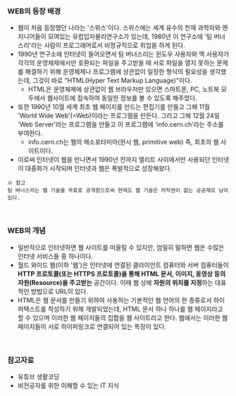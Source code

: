 ### WEB의 등장 배경
+ 웹이 처음 등장했던 나라는 '스위스'이다. 스위스에는 세계 유수의 천재 과학자와 엔지니어들이 모여있는 유럽입자물리연구소가 있는데, 1980년 이 연구소에 '팀 버너스리'라는 사람이 프로그래머로서 비정규직으로 취업을 하게 된다.
+ 1990년 연구소에 인터넷이 들어오면서 팀 버너스리는 윈도우 사용자와 맥 사용자가 각각의 운영체제에서만 호환되는 파일을 주고받을 때 서로 파일을 열지 못하는 문제를 해결하기 위해 운영체제나 프로그램에 상관없이 일정한 형식의 필요성을 생각했는데, 그것이 바로 "HTML(Hyper Text Markup Language)"이다.
  + HTML은 운영체제에 상관없이 웹 브라우저만 있으면 스마트폰, PC, 노트북 모두에서 웹사이트에 접속하여 동일한 정보를 볼 수 있도록 해주었다.
+ 또한 1990년 10월 세계 최초 웹 페이지를 만드는 편집기를 만들고 그해 11월 'World Wide Web'(=Web)이라는 프로그램을 만든다. 그리고 그해 12월 24일 'Web Server'라는 프로그램을 만들고 이 프로그램에 'info.cern.ch'라는 주소를 부여한다.
  + info.cern.ch는 웹의 메소포타미아(원시 웹, primitive web) 즉, 최초의 웹 사이트이다.
+ 이로써 인터넷이 웹을 만나면서 1990년 전까지 엘리트 사이에서만 사용되던 인터넷이 대중화가 시작되며 인터넷과 웹은 폭발적으로 성장해왔다.
```
※ 참고
팀 버너스리는 웹 기술을 무료로 공개함으로써 현재도 웹 기술은 저작권이 없는 공공재로 남아있다.
```

<br/>

### WEB의 개념
+ 일반적으로 인터넷하면 웹 사이트를 떠올릴 수 있지만, 엄밀히 말하면 웹은 수많은 인터넷 서비스들 중 하나이다.
+ 월드 와이드 웹(이하 '웹')은 인터넷에 연결된 클라이언트 컴퓨터와 서버 컴퓨터들이 **HTTP 프로토콜(또는 HTTPS 프로토콜)을 통해 HTML 문서, 이미지, 동영상 등의 자원(Resource)을 주고받는** 공간이다. 이때 웹 상에 **자원의 위치를 지정**하는 대표적인 방법으로 URL이 있다.
+ HTML은 웹 문서를 만들기 위하여 사용하는 기본적인 웹 언어의 한 종류로서 하이퍼텍스트를 작성하기 위해 개발되었는데, HTML 문서 하나 하나를 웹 페이지라고 할 수 있으며 이러한 웹 페이지들의 집합을 웹 사이트라고 한다. 웹에서는 이러한 웹 페이지들이 서로 하이퍼링크로 연결되어 있는 특징이 있다.

<br/>

### 참고자료
+ 유튜브 생활코딩
+ 비전공자를 위한 이해할 수 있는 IT 지식
